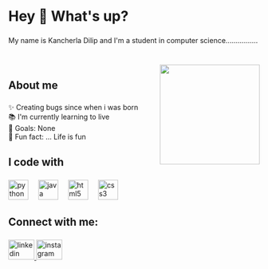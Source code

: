 <h1 align="left">Hey 👋 What's up?</h1>

###

<p align="left">My name is Kancherla Dilip and I'm a student in computer science................</p>

###

<br clear="both">

<img align="right" height="200" src="https://media0.giphy.com/media/bGgsc5mWoryfgKBx1u/giphy.gif"  />

###

<h2 align="left">About me</h2>

###

<p align="left">✨ Creating bugs since when i was born<br>📚 I'm currently learning  to live<br>🎯 Goals:  None<br>🎲 Fun fact: ... Life is fun</p>

###

<h2 align="left">I code with</h2>

###

<div align="left">
  <img src="https://cdn.jsdelivr.net/gh/devicons/devicon/icons/python/python-original.svg" height="40" alt="python logo"  />
  <img width="12" />
  <img src="https://cdn.jsdelivr.net/gh/devicons/devicon/icons/java/java-original.svg" height="40" alt="java logo"  />
  <img width="12" />
  <img src="https://cdn.jsdelivr.net/gh/devicons/devicon/icons/html5/html5-original.svg" height="40" alt="html5 logo"  />
  <img width="12" />
  <img src="https://cdn.jsdelivr.net/gh/devicons/devicon/icons/css3/css3-original.svg" height="40" alt="css3 logo"  />
</div>

###

<h2 align="left">Connect with me:</h2>

###

<div align="left">
  <a href="https://www.linkedin.com/in/kancherla-dilip-868642275/" target="_blank">
    <img src="https://raw.githubusercontent.com/maurodesouza/profile-readme-generator/master/src/assets/icons/social/linkedin/default.svg" width="52" height="40" alt="linkedin logo"  />
  </a>
  <a href="https://www.instagram.com/striver._01/" target="_blank">
    <img src="https://raw.githubusercontent.com/maurodesouza/profile-readme-generator/master/src/assets/icons/social/instagram/default.svg" width="52" height="40" alt="instagram logo"  />
  </a>
</div>

###



###
